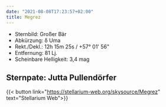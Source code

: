 ```yaml
---
date: "2021-08-08T17:23:57+02:00"
title: Megrez
---
```


- Sternbild: Großer Bär
- Abkürzung: δ Uma
- Rekt./Dekl.: 12h 15m 25s / +57° 01' 56"
- Entfernung: 81 Lj.
- Scheinbare Helligkeit: 3,4 mag

## Sternpate: Jutta Pullendörfer

{{< button link="https://stellarium-web.org/skysource/Megrez" text="Stellarium Web">}}